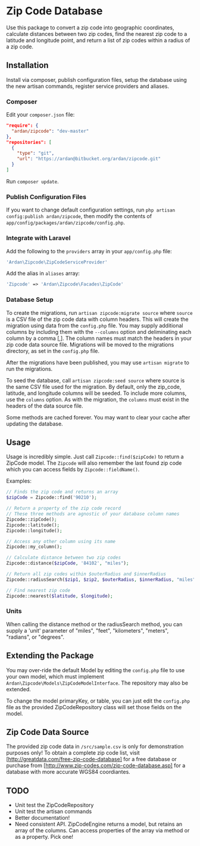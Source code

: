 # Zip Code Database

Use this package to convert a zip code into geographic coordinates, calculate distances between two zip codes,
find the nearest zip code to a latitude and longitude point, and return a list of zip codes within a radius of a zip code.

## Installation

Install via composer, publish configuration files, setup the database using the new artisan commands, register service providers and aliases.

### Composer

Edit your `composer.json` file:

```json
"require": {
  "ardan/zipcode": "dev-master"
},
"repositories": [
  {
    "type": "git",
    "url": "https://ardan@bitbucket.org/ardan/zipcode.git"
  }
]
```
Run `composer update`.

### Publish Configuration Files

If you want to change default configuration settings, run `php artisan config:publish ardan/zipcode`,
then modify the contents of `app/config/packages/ardan/zipcode/config.php`.

### Integrate with Laravel

Add the following to the `providers` array in your `app/config.php` file:

```php
'Ardan\Zipcode\ZipCodeServiceProvider'
```

Add the alias in `aliases` array:

```php
'Zipcode' => 'Ardan\Zipcode\Facades\ZipCode'
```

### Database Setup

To create the migrations, run `artisan zipcode:migrate source` where `source` is a CSV file of the zip code data with column headers.
This will create the migration using data from the `config.php` file.
You may supply additional columns by including them with the `--columns` option and deliminating each column by a comma [,].
The column names must match the headers in your zip code data source file.
Migrations will be moved to the migrations directory, as set in the `config.php` file.

After the migrations have been published, you may use `artisan migrate` to run the migrations.

To seed the database, call `artisan zipcode:seed source` where source is the same CSV file used for the migration.
By default, only the zip_code, latitude, and longitude columns will be seeded. To include more columns, use the `columns` option.
As with the migration, the `columns` must exist in the headers of the data source file.

Some methods are cached forever. You may want to clear your cache after updating the database.

## Usage

Usage is incredibly simple. Just call `Zipcode::find($zipCode)` to return a ZipCode model.
The `Zipcode` will also remember the last found zip code which you can access fields by `Zipcode::fieldName()`.

Examples:

```php
// Finds the zip code and returns an array
$zipCode = Zipcode::find('90210');

// Return a property of the zip code record
// These three methods are agnostic of your database column names
Zipcode::zipCode();
Zipcode::latitude();
Zipcode::longitude();

// Access any other column using its name
Zipcode::my_column();

// Calculate distance between two zip codes
Zipcode::distance($zipCode, '84102', "miles");

// Return all zip codes within $outerRadius and $innerRadius
Zipcode::radiusSearch($zip1, $zip2, $outerRadius, $innerRadius, "miles");

// Find nearest zip code
Zipcode::nearest($latitude, $longitude);
```

### Units

When calling the distance method or the radiusSearch method, you can supply a 'unit' parameter of "miles", "feet", "kilometers", "meters", "radians", or "degrees".

## Extending the Package

You may over-ride the default Model by editing the `config.php` file to use your own model, which must implement `Ardan\Zipcode\Models\ZipCodeModelInterface`.
The repository may also be extended.

To change the model primaryKey, or table, you can just edit the `config.php` file as the provided ZipCodeRepository class will set those fields on the model.

## Zip Code Data Source

The provided zip code data in `/src/sample.csv` is only for demonstration purposes only! To obtain a complete zip code list, visit [http://greatdata.com/free-zip-code-database]
for a free database or purchase from [http://www.zip-codes.com/zip-code-database.asp] for a database with more accurate WGS84 coordiantes.

## TODO

* Unit test the ZipCodeRepository
* Unit test the artisan commands
* Better documentation!
* Need consistent API. ZipCodeEngine returns a model, but retains an array of the columns. Can access properties of the array via  method or as a property. Pick one!
